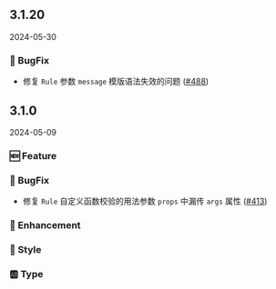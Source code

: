 ## 3.1.20
2024-05-30

### 🐞 BugFix

- 修复 `Rule` 参数 `message` 模版语法失效的问题 ([#488](https://github.com/sheinsight/shineout-next/pull/488))


## 3.1.0
2024-05-09

### 🆕 Feature

### 🐞 BugFix

- 修复 `Rule` 自定义函数校验的用法参数 `props` 中漏传 `args` 属性 ([#413](https://github.com/sheinsight/shineout-next/pull/413))

### 💎 Enhancement

### 💅 Style

### 🆎 Type




